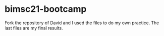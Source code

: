 # bimsc21-bootcamp
Fork the repository of David and I used the files to do my own practice. The last files are my final results.
